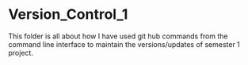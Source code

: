 # Version_Control_1

This folder is all about how I have used git hub commands from the command line interface to maintain the versions/updates of semester 1 project. 
